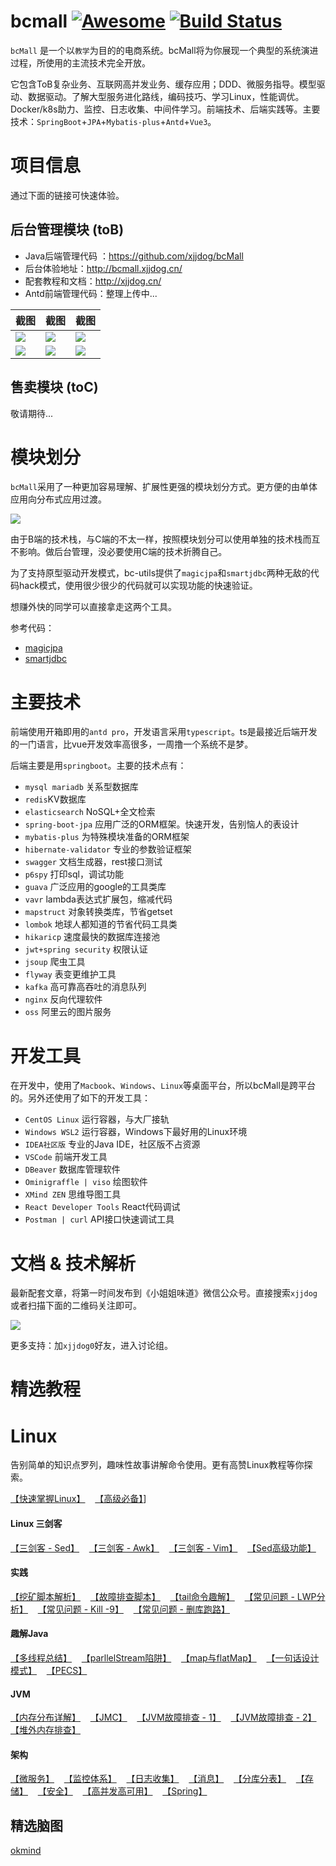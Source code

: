 # bcmall [![Awesome](https://awesome.re/badge.svg)](http://xjjdog.cn) [![Build Status](https://travis-ci.com/xjjdog/bcmall.svg?branch=master)](https://travis-ci.com/xjjdog/bcmall)

`bcMall` 是一个以`教学`为目的的电商系统。bcMall将为你展现一个典型的系统演进过程，所使用的主流技术完全开放。

它包含ToB复杂业务、互联网高并发业务、缓存应用；DDD、微服务指导。模型驱动、数据驱动。了解大型服务进化路线，编码技巧、学习Linux，性能调优。Docker/k8s助力、监控、日志收集、中间件学习。前端技术、后端实践等。主要技术：`SpringBoot`+`JPA`+`Mybatis-plus`+`Antd`+`Vue3`。


# 项目信息

通过下面的链接可快速体验。

## 后台管理模块 (toB)

- Java后端管理代码 ：https://github.com/xjjdog/bcMall
- 后台体验地址：http://bcmall.xjjdog.cn/
- 配套教程和文档：http://xjjdog.cn/ 
- Antd前端管理代码：整理上传中...


| 截图 | 截图 | 截图 |
| ----- | ----- |----- |
| <img src='http://s0-img.xjjdog.cn/github/1.png' /> | <img src='http://s0-img.xjjdog.cn/github/2.png' /> |<img src='http://s0-img.xjjdog.cn/github/3.png' /> |
| <img src='http://s0-img.xjjdog.cn/github/4.png' /> | <img src='http://s0-img.xjjdog.cn/github/5.png' /> |<img src='http://s0-img.xjjdog.cn/github/6.png' /> |


## 售卖模块 (toC) 

敬请期待...

# 模块划分

`bcMall`采用了一种更加容易理解、扩展性更强的模块划分方式。更方便的由单体应用向分布式应用过渡。

<img src='http://s0-img.xjjdog.cn/github/bcmall-xmind.png' />

由于B端的技术栈，与C端的不太一样，按照模块划分可以使用单独的技术栈而互不影响。做后台管理，没必要使用C端的技术折腾自己。

为了支持原型驱动开发模式，bc-utils提供了`magicjpa`和`smartjdbc`两种无敌的代码hack模式，使用很少很少的代码就可以实现功能的快速验证。

想赚外快的同学可以直接拿走这两个工具。

参考代码：

- [magicjpa](https://github.com/xjjdog/bcMall/tree/master/bc-utils/src/main/java/cn/xjjdog/bcmall/utils/quickdev/magicjpa)
- [smartjdbc](https://github.com/xjjdog/bcMall/tree/master/bc-utils/src/main/java/cn/xjjdog/bcmall/utils/quickdev/smartjdbc)

# 主要技术

前端使用开箱即用的`antd pro`，开发语言采用`typescript`。ts是最接近后端开发的一门语言，比vue开发效率高很多，一周撸一个系统不是梦。

后端主要是用`springboot`。主要的技术点有：

- `mysql mariadb`  关系型数据库
- `redis`KV数据库
- `elasticsearch` NoSQL+全文检索
- `spring-boot-jpa` 应用广泛的ORM框架。快速开发，告别恼人的表设计
- `mybatis-plus` 为特殊模块准备的ORM框架
- `hibernate-validator` 专业的参数验证框架
- `swagger` 文档生成器，rest接口测试
- `p6spy` 打印sql，调试功能
- `guava` 广泛应用的google的工具类库
- `vavr` lambda表达式扩展包，缩减代码
- `mapstruct` 对象转换类库，节省getset
- `lombok` 地球人都知道的节省代码工具类
- `hikaricp` 速度最快的数据库连接池
- `jwt+spring security` 权限认证
- `jsoup` 爬虫工具
- `flyway` 表变更维护工具
- `kafka` 高可靠高吞吐的消息队列
- `nginx` 反向代理软件
- `oss` 阿里云的图片服务

# 开发工具

在开发中，使用了`Macbook`、`Windows`、`Linux`等桌面平台，所以bcMall是跨平台的。另外还使用了如下的开发工具：

- `CentOS Linux` 运行容器，与大厂接轨
- `Windows WSL2` 运行容器，Windows下最好用的Linux环境  
- `IDEA社区版` 专业的Java IDE，社区版不占资源
-  `VSCode` 前端开发工具
-  `DBeaver` 数据库管理软件
-  `Ominigraffle | viso` 绘图软件
-  `XMind ZEN` 思维导图工具
-  `React Developer Tools` React代码调试
-  `Postman | curl` API接口快速调试工具

# 文档 & 技术解析

最新配套文章，将第一时间发布到《小姐姐味道》微信公众号。直接搜索`xjjdog`或者扫描下面的二维码关注即可。

![](docs/qrcode_for_gh_183eb256f8af_258.jpg)

更多支持：加`xjjdog0`好友，进入讨论组。

# 精选教程 


# Linux

告别简单的知识点罗列，趣味性故事讲解命令使用。更有高赞Linux教程等你探索。

[【快速掌握Linux】](http://xjjdog.cn/linux/15614525129972.html) &nbsp;&nbsp;
[【高级必备】](http://xjjdog.cn/linux/15720582092957.html)] &nbsp;&nbsp;

#### Linux 三剑客

[【三剑客 - Sed】](http://xjjdog.cn/linux/15584290692459.html) &nbsp;&nbsp;
[【三剑客 - Awk】](http://xjjdog.cn/linux/15609056089588.html) &nbsp;&nbsp;
[【三剑客 - Vim】](http://xjjdog.cn/linux/15402953116952.html) &nbsp;&nbsp;
[【Sed高级功能】](http://xjjdog.cn/linux/15592912624798.html) &nbsp;&nbsp;

#### 实践

[【挖矿脚本解析】](http://xjjdog.cn/linux/15750912640763.html) &nbsp;&nbsp;
[【故障排查脚本】](http://xjjdog.cn/linux/15649871905254.html) &nbsp;&nbsp;
[【tail命令趣解】](http://xjjdog.cn/linux/16042874144624.html) &nbsp;&nbsp;
[【常见问题 - LWP分析】](http://xjjdog.cn/linux/15441696619678.html) &nbsp;&nbsp;
[【常见问题 - Kill -9】](http://xjjdog.cn/linux/15928741434512.html) &nbsp;&nbsp;
[【常见问题 - 删库跑路】](http://xjjdog.cn/linux/15928741434512.html) &nbsp;&nbsp;


#### 趣解Java

[【多线程总结】](http://xjjdog.cn/arch/15514102727042.html) &nbsp;&nbsp;
[【parllelStream陷阱】](http://xjjdog.cn/arch/15997289508341.html) &nbsp;&nbsp;
[【map与flatMap】](http://xjjdog.cn/arch/15579957479709.html) &nbsp;&nbsp;
[【一句话设计模式】](http://xjjdog.cn/arch/15554085020739.html) &nbsp;&nbsp;
[【PECS】](http://xjjdog.cn/arch/15757842084359.html) &nbsp;&nbsp;


#### JVM

[【内存分布详解】](http://xjjdog.cn/arch/15906512011578.html) &nbsp;&nbsp;
[【JMC】](http://xjjdog.cn/arch/15858945675534.html) &nbsp;&nbsp;
[【JVM故障排查 - 1】](http://xjjdog.cn/arch/15951334389254.html) &nbsp;&nbsp;
[【JVM故障排查 - 2】](http://xjjdog.cn/arch/15970485648112.html) &nbsp;&nbsp;
[【堆外内存排查】](http://xjjdog.cn/arch/15430579562701.html) &nbsp;&nbsp;

#### 架构

[【微服务】](http://xjjdog.cn/arch/15643605998324.html) &nbsp;&nbsp;
[【监控体系】](http://xjjdog.cn/arch/15409564958362.html) &nbsp;&nbsp;
[【日志收集】](http://xjjdog.cn/arch/15863351939061.html) &nbsp;&nbsp;
[【消息】](http://xjjdog.cn/arch/15674047975982.html) &nbsp;&nbsp;
[【分库分表】](http://xjjdog.cn/arch/15416612166951.html) &nbsp;&nbsp;
[【存储】](http://xjjdog.cn/arch/15669607931578.html) &nbsp;&nbsp;
[【安全】](http://xjjdog.cn/arch/15979028621876.html) &nbsp;&nbsp;
[【高并发高可用】](http://xjjdog.cn/arch/15665521425450.html) &nbsp;&nbsp;
[【Spring】](http://xjjdog.cn/arch/16011057235424.html) &nbsp;&nbsp;

## 精选脑图

[okmind](http://mind.xjjdog.cn)
